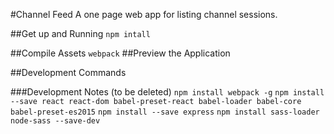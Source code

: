 #Channel Feed
A one page web app for listing channel sessions.

##Get up and Running
`npm intall`

##Compile Assets
`webpack`
##Preview the Application

##Development Commands



###Development Notes (to be deleted)
`npm install webpack -g`
`npm install --save react react-dom babel-preset-react babel-loader babel-core babel-preset-es2015`
`npm install --save express`
`npm install sass-loader node-sass --save-dev`
